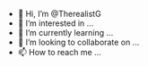 - 👋 Hi, I’m @TherealistG
- 👀 I’m interested in ...
- 🌱 I’m currently learning ...
- 💞️ I’m looking to collaborate on ...
- 📫 How to reach me ...

<!---
TherealistG/TherealistG is a ✨ special ✨ repository because its `README.md` (this file) appears on your GitHub profile.
You can click the Preview link to take a look at your changes.
--->

